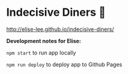 # Indecisive Diners 🍔

http://elise-lee.github.io/indecisive-diners/

**Development notes for Elise:**

`npm start` to run app locally

`npm run deploy` to deploy app to Github Pages
